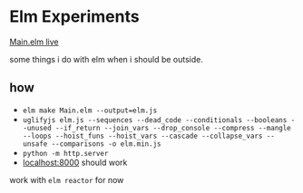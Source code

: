 # Elm Experiments

[Main.elm live](https://argshook.github.io/elm-experiments)

some things i do with elm when i should be outside.

## how

* `elm make Main.elm --output=elm.js`
* `uglifyjs elm.js --sequences --dead_code --conditionals --booleans --unused --if_return --join_vars --drop_console --compress --mangle --loops --hoist_funs --hoist_vars --cascade --collapse_vars --unsafe --comparisons -o elm.min.js`
* `python -m http.server`
* [localhost:8000](http://localhost:8000) should work


work with `elm reactor` for now

